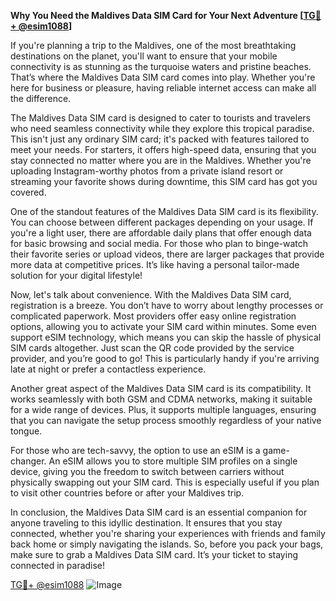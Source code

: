 **Why You Need the Maldives Data SIM Card for Your Next Adventure [[TG💪+ @esim1088](https://t.me/s/esim1088)]**

If you're planning a trip to the Maldives, one of the most breathtaking destinations on the planet, you'll want to ensure that your mobile connectivity is as stunning as the turquoise waters and pristine beaches. That’s where the Maldives Data SIM card comes into play. Whether you're here for business or pleasure, having reliable internet access can make all the difference.

The Maldives Data SIM card is designed to cater to tourists and travelers who need seamless connectivity while they explore this tropical paradise. This isn't just any ordinary SIM card; it's packed with features tailored to meet your needs. For starters, it offers high-speed data, ensuring that you stay connected no matter where you are in the Maldives. Whether you're uploading Instagram-worthy photos from a private island resort or streaming your favorite shows during downtime, this SIM card has got you covered.

One of the standout features of the Maldives Data SIM card is its flexibility. You can choose between different packages depending on your usage. If you're a light user, there are affordable daily plans that offer enough data for basic browsing and social media. For those who plan to binge-watch their favorite series or upload videos, there are larger packages that provide more data at competitive prices. It’s like having a personal tailor-made solution for your digital lifestyle!

Now, let's talk about convenience. With the Maldives Data SIM card, registration is a breeze. You don’t have to worry about lengthy processes or complicated paperwork. Most providers offer easy online registration options, allowing you to activate your SIM card within minutes. Some even support eSIM technology, which means you can skip the hassle of physical SIM cards altogether. Just scan the QR code provided by the service provider, and you’re good to go! This is particularly handy if you're arriving late at night or prefer a contactless experience.

Another great aspect of the Maldives Data SIM card is its compatibility. It works seamlessly with both GSM and CDMA networks, making it suitable for a wide range of devices. Plus, it supports multiple languages, ensuring that you can navigate the setup process smoothly regardless of your native tongue.

For those who are tech-savvy, the option to use an eSIM is a game-changer. An eSIM allows you to store multiple SIM profiles on a single device, giving you the freedom to switch between carriers without physically swapping out your SIM card. This is especially useful if you plan to visit other countries before or after your Maldives trip.

In conclusion, the Maldives Data SIM card is an essential companion for anyone traveling to this idyllic destination. It ensures that you stay connected, whether you're sharing your experiences with friends and family back home or simply navigating the islands. So, before you pack your bags, make sure to grab a Maldives Data SIM card. It’s your ticket to staying connected in paradise! 

[TG💪+ @esim1088](https://t.me/s/esim1088) ![Image](https://i.postimg.cc/Y0z9fWf4/image.png)